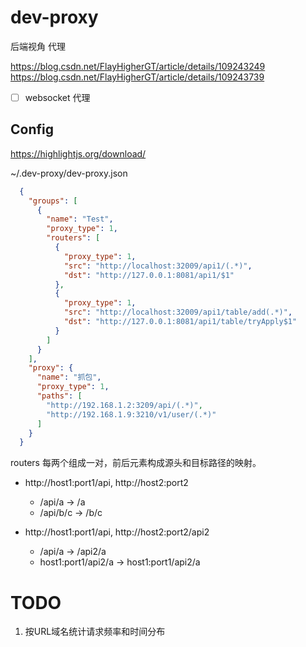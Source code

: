 # dev-proxy
后端视角 代理

https://blog.csdn.net/FlayHigherGT/article/details/109243249  
https://blog.csdn.net/FlayHigherGT/article/details/109243739  

- [ ] websocket 代理

## Config 
https://highlightjs.org/download/

~/.dev-proxy/dev-proxy.json

```json
  {
    "groups": [
      {
        "name": "Test",
        "proxy_type": 1,
        "routers": [
          {
            "proxy_type": 1,
            "src": "http://localhost:32009/api1/(.*)",
            "dst": "http://127.0.0.1:8081/api1/$1"
          },
          {
            "proxy_type": 1,
            "src": "http://localhost:32009/api1/table/add(.*)",
            "dst": "http://127.0.0.1:8081/api1/table/tryApply$1"
          }
        ]
      }
    ],
    "proxy": {
      "name": "抓包",
      "proxy_type": 1,
      "paths": [
        "http://192.168.1.2:3209/api/(.*)",
        "http://192.168.1.9:3210/v1/user/(.*)"
      ]
    }
  }

```

routers 每两个组成一对，前后元素构成源头和目标路径的映射。

- http://host1:port1/api, http://host2:port2
  - /api/a -> /a 
  - /api/b/c -> /b/c

- http://host1:port1/api, http://host2:port2/api2
  - /api/a -> /api2/a
  - host1:port1/api2/a -> host1:port1/api2/a



# TODO 
1. 按URL域名统计请求频率和时间分布






